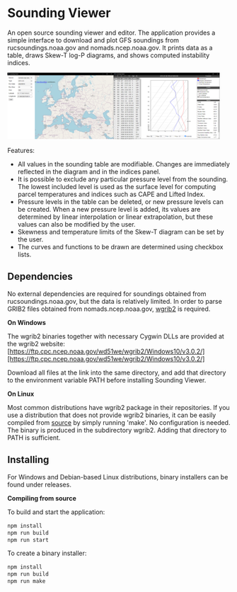 # Sounding Viewer

An open source sounding viewer and editor. The application provides a simple interface to download and plot GFS soundings from rucsoundings.noaa.gov and nomads.ncep.noaa.gov. It prints data as a table, draws Skew-T log-P diagrams, and shows computed instability indices.

<img src="./resources/map.png" align="left" width="240">
<img src="./resources/app.png" width="240">

Features:
+ All values in the sounding table are modifiable. Changes are immediately reflected in the diagram and in the indices panel.
+ It is possible to exclude any particular pressure level from the sounding. The lowest included level is used as the surface level for computing parcel temperatures and indices such as CAPE and Lifted Index.
+ Pressure levels in the table can be deleted, or new pressure levels can be created. When a new pressure level is added, its values are determined by linear interpolation or linear extrapolation, but these values can also be modified by the user.
+ Skewness and temperature limits of the Skew-T diagram can be set by the user.
+ The curves and functions to be drawn are determined using checkbox lists.

## Dependencies

No external dependencies are required for soundings obtained from rucsoundings.noaa.gov, but the data is relatively limited. In order to parse GRIB2 files obtained from nomads.ncep.noaa.gov, [wgrib2](https://www.cpc.ncep.noaa.gov/products/wesley/wgrib2/) is required.

**On Windows**

The wgrib2 binaries together with necessary Cygwin DLLs are provided at the wgrib2 website:
[https://ftp.cpc.ncep.noaa.gov/wd51we/wgrib2/Windows10/v3.0.2/][https://ftp.cpc.ncep.noaa.gov/wd51we/wgrib2/Windows10/v3.0.2/]

Download all files at the link into the same directory, and add that directory to the environment variable PATH before installing Sounding Viewer.

**On Linux**

Most common distributions have wgrib2 package in their repositories. If you use a distribution that does not provide wgrib2 binaries, it can be easily compiled from [source](https://www.ftp.cpc.ncep.noaa.gov/wd51we/wgrib2/) by simply running 'make'. No configuration is needed. The binary is produced in the subdirectory wgrib2. Adding that directory to PATH is sufficient.

## Installing

For Windows and Debian-based Linux distributions, binary installers can be found under releases.

**Compiling from source**

To build and start the application:
```console
npm install
npm run build
npm run start
```

To create a binary installer:
```console
npm install
npm run build
npm run make
```

